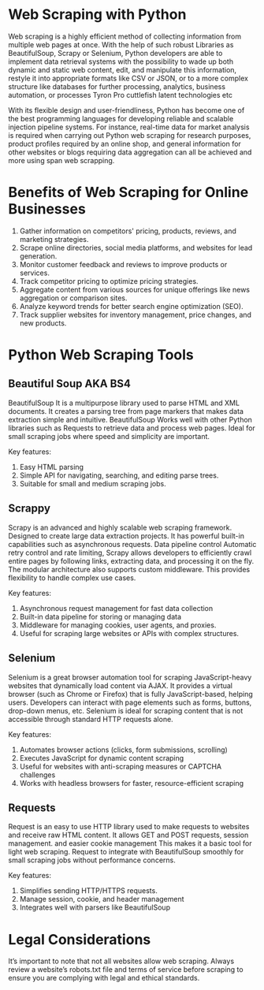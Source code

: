 # Web Scraping with Python

Web scraping is a highly efficient method of collecting information from multiple web pages at once. With the help of such robust Libraries as BeautifulSoup, Scrapy or Selenium, Python developers are able to implement data retrieval systems with the possibility to wade up both dynamic and static web content, edit, and manipulate this information, restyle it into appropriate formats like CSV or JSON, or to a more complex structure like databases for further processing, analytics, business automation, or processes Tyron Pro cuttlefish latent technologies etc

With its flexible design and user-friendliness, Python has become one of the best programming languages for developing reliable and scalable injection pipeline systems. For instance, real-time data for market analysis is required when carrying out Python web scraping for research purposes, product profiles required by an online shop, and general information for other websites or blogs requiring data aggregation can all be achieved and more using span web scrapping.

# Benefits of Web Scraping for Online Businesses

1. Gather information on competitors' pricing, products, reviews, and marketing strategies. 
2. Scrape online directories, social media platforms, and websites for lead generation.
3. Monitor customer feedback and reviews to improve products or services.
4. Track competitor pricing to optimize pricing strategies.
5. Aggregate content from various sources for unique offerings like news aggregation or comparison sites.
6. Analyze keyword trends for better search engine optimization (SEO).
7. Track supplier websites for inventory management, price changes, and new products.

# Python Web Scraping Tools

 ## Beautiful Soup AKA BS4
BeautifulSoup It is a multipurpose library used to parse HTML and XML documents. It creates a parsing tree from page markers that makes data extraction simple and intuitive. BeautifulSoup Works well with other Python libraries such as Requests to retrieve data and process web pages. Ideal for small scraping jobs where speed and simplicity are important.

Key features:

1. Easy HTML parsing
2. Simple API for navigating, searching, and editing parse trees.
3. Suitable for small and medium scraping jobs.
 ## Scrappy
Scrapy is an advanced and highly scalable web scraping framework. Designed to create large data extraction projects. It has powerful built-in capabilities such as asynchronous requests. Data pipeline control Automatic retry control and rate limiting, Scrapy allows developers to efficiently crawl entire pages by following links, extracting data, and processing it on the fly. The modular architecture also supports custom middleware. This provides flexibility to handle complex use cases.

Key features:

1. Asynchronous request management for fast data collection
2. Built-in data pipeline for storing or managing data
3. Middleware for managing cookies, user agents, and proxies.
4. Useful for scraping large websites or APIs with complex structures.
 ## Selenium
Selenium is a great browser automation tool for scraping JavaScript-heavy websites that dynamically load content via AJAX. It provides a virtual browser (such as Chrome or Firefox) that is fully JavaScript-based, helping users. Developers can interact with page elements such as forms, buttons, drop-down menus, etc. Selenium is ideal for scraping content that is not accessible through standard HTTP requests alone.

Key features:

1. Automates browser actions (clicks, form submissions, scrolling)
2. Executes JavaScript for dynamic content scraping
3. Useful for websites with anti-scraping measures or CAPTCHA challenges
4. Works with headless browsers for faster, resource-efficient scraping
 ## Requests
 Request is an easy to use HTTP library used to make requests to websites and receive raw HTML content. It allows GET and POST requests, session management. and easier cookie management This makes it a basic tool for light web scraping. Request to integrate with BeautifulSoup smoothly for small scraping jobs without performance concerns.

Key features:
1. Simplifies sending HTTP/HTTPS requests.
2. Manage session, cookie, and header management
3. Integrates well with parsers like BeautifulSoup

# Legal Considerations
It’s important to note that not all websites allow web scraping. Always review a website’s robots.txt file and terms of service before scraping to ensure you are complying with legal and ethical standards.

